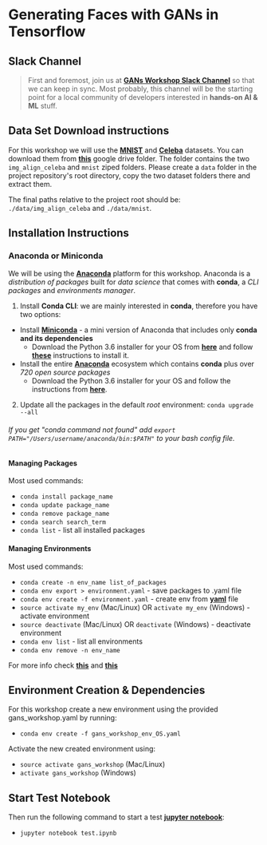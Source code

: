 
# Generating Faces with GANs in Tensorflow

## Slack Channel

> First and foremost, join us at __[GANs Workshop Slack Channel](https://join.slack.com/t/codiax-gansworkshop/shared_invite/enQtMjcwOTY4NDczMDQxLTFjZjUyNzVkZWExYjJiZjJjYWI1ZjQ2OGFlYmVlMWY0MjRmMjI3YzYzNDIyMmEyYTc3NzEwZmMxNGM1NjgxZWM)__ so that we can keep in sync. Most probably, this channel will be the starting point for a local community of developers interested in **hands-on AI & ML** stuff.

## Data Set Download instructions

For this workshop we will use the __[MNIST](http://yann.lecun.com/exdb/mnist/)__ and __[Celeba](http://mmlab.ie.cuhk.edu.hk/projects/CelebA.html)__ datasets. You can download them from __[this](https://drive.google.com/open?id=1ERLFgfDqVEJwG4R5mHihru5DRIx3cs8I)__ google drive folder. The folder contains the two `img_align_celeba` and `mnist` ziped folders. Please create a `data` folder in the project repository's root directory, copy the two dataset folders there and extract them.

The final paths relative to the project root should be: `./data/img_align_celeba` and `./data/mnist`.

## Installation Instructions

### Anaconda or Miniconda

We will be using the __[Anaconda](https://www.anaconda.com/what-is-anaconda/)__ platform for this workshop. Anaconda is
a *distribution of packages* built for *data science* that comes with **conda**, a *CLI packages* and *environments manager*.

1. Install **Conda CLI**: we are mainly interested in **conda**, therefore you have two options:
* Install __[Miniconda](https://conda.io/docs/glossary.html#miniconda-glossary)__ - a mini version of Anaconda that includes only **conda and its dependencies**
  * Download the Python 3.6 installer for your OS from __[here](https://conda.io/miniconda.html)__ and follow __[these](https://conda.io/docs/user-guide/install/index.html)__ instructions to install it.
* Install the entire __[Anaconda](https://conda.io/docs/glossary.html#anaconda-glossary)__ ecosystem which contains **conda** plus over *720 open source packages*
  * Download the Python 3.6 installer for your OS and follow the instructions from __[here](https://www.anaconda.com/download/)__.  
2. Update all the packages in the default *root* environment: `conda upgrade --all`
  ###### If you get "conda command not found" add `export PATH="/Users/username/anaconda/bin:$PATH"` to your bash config file.

#### Managing Packages

Most used commands:
* `conda install package_name`
* `conda update package_name`
* `conda remove package_name`
* `conda search search_term`
* `conda list` - list all installed packages

#### Managing Environments
Most used commands:
* `conda create -n env_name list_of_packages`
* `conda env export > environment.yaml` - save packages to .yaml file
* `conda env create -f environment.yaml` - create env from __[yaml](http://www.yaml.org/)__ file
* `source activate my_env` (Mac/Linux)  OR `activate my_env` (Windows) - activate environment
* `source deactivate` (Mac/Linux) OR `deactivate` (Windows) - deactivate environment
* `conda env list` - list all environments
* `conda env remove -n env_name`

For more info check __[this](https://conda.io/docs/user-guide/tasks/index.html)__ and __[this](https://jakevdp.github.io/blog/2016/08/25/conda-myths-and-misconceptions/)__

## Environment Creation & Dependencies

For this workshop create a new environment using the provided gans_workshop.yaml by running:
* `conda env create -f gans_workshop_env_OS.yaml`

Activate the new created environment using:
* `source activate gans_workshop` (Mac/Linux)
* `activate gans_workshop` (Windows)

## Start Test Notebook
Then run the following command to start a test __[jupyter notebook](http://nbviewer.jupyter.org/)__:
* `jupyter notebook test.ipynb`
